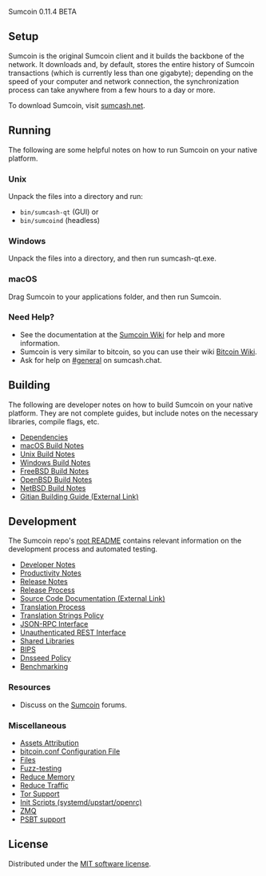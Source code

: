 Sumcoin 0.11.4 BETA

Setup
---------------------
Sumcoin is the original Sumcoin client and it builds the backbone of the network. It downloads and, by default, stores the entire history of Sumcoin transactions (which is currently less than one gigabyte); depending on the speed of your computer and network connection, the synchronization process can take anywhere from a few hours to a day or more.

To download Sumcoin, visit [sumcash.net](https://sumcash.net/download).

Running
---------------------
The following are some helpful notes on how to run Sumcoin on your native platform.

### Unix

Unpack the files into a directory and run:

- `bin/sumcash-qt` (GUI) or
- `bin/sumcoind` (headless)

### Windows

Unpack the files into a directory, and then run sumcash-qt.exe.

### macOS

Drag Sumcoin to your applications folder, and then run Sumcoin.

### Need Help?

* See the documentation at the [Sumcoin Wiki](https://docs.sumcash.net/)
for help and more information.
* Sumcoin is very similar to bitcoin, so you can use their wiki [Bitcoin Wiki](https://en.bitcoin.it/wiki/Main_Page).
* Ask for help on [#general](https://sumcash.chat/) on sumcash.chat.

Building
---------------------
The following are developer notes on how to build Sumcoin on your native platform. They are not complete guides, but include notes on the necessary libraries, compile flags, etc.

- [Dependencies](dependencies.md)
- [macOS Build Notes](build-osx.md)
- [Unix Build Notes](build-unix.md)
- [Windows Build Notes](build-windows.md)
- [FreeBSD Build Notes](build-freebsd.md)
- [OpenBSD Build Notes](build-openbsd.md)
- [NetBSD Build Notes](build-netbsd.md)
- [Gitian Building Guide (External Link)](https://github.com/bitcoin-core/docs/blob/master/gitian-building.md)

Development
---------------------
The Sumcoin repo's [root README](/README.md) contains relevant information on the development process and automated testing.

- [Developer Notes](developer-notes.md)
- [Productivity Notes](productivity.md)
- [Release Notes](release-notes.md)
- [Release Process](release-process.md)
- [Source Code Documentation (External Link)](none-yet)
- [Translation Process](translation_process.md)
- [Translation Strings Policy](translation_strings_policy.md)
- [JSON-RPC Interface](JSON-RPC-interface.md)
- [Unauthenticated REST Interface](REST-interface.md)
- [Shared Libraries](shared-libraries.md)
- [BIPS](bips.md)
- [Dnsseed Policy](dnsseed-policy.md)
- [Benchmarking](benchmarking.md)

### Resources
* Discuss on the [Sumcoin](https://talk.sumcash.net/) forums.

### Miscellaneous
- [Assets Attribution](assets-attribution.md)
- [bitcoin.conf Configuration File](bitcoin-conf.md)
- [Files](files.md)
- [Fuzz-testing](fuzzing.md)
- [Reduce Memory](reduce-memory.md)
- [Reduce Traffic](reduce-traffic.md)
- [Tor Support](tor.md)
- [Init Scripts (systemd/upstart/openrc)](init.md)
- [ZMQ](zmq.md)
- [PSBT support](psbt.md)

License
---------------------
Distributed under the [MIT software license](/COPYING).
